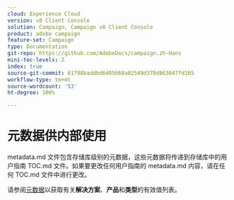 ```yaml
---
cloud: Experience Cloud
version: v8 Client Console
solution: Campaign, Campaign v8 Client Console
product: adobe campaign
feature-set: Campaign
type: Documentation
git-repo: https://github.com/AdobeDocs/campaign.zh-Hans
mini-toc-levels: 2
index: true
source-git-commit: 61798baddbd6d05660a02549d378d863047fd165
workflow-type: tm+mt
source-wordcount: '53'
ht-degree: 100%

---
```



# 元数据供内部使用

metadata.md 文件包含存储库级别的元数据，这些元数据将传递到存储库中的用户指南 TOC.md 文件。如果要更改任何用户指南的 metadata.md 内容，请在任何 TOC.md 文件中进行更改。

请参阅[元数据](https://experienceleague.adobe.com/docs/authoring-guide-exl/using/editing/user-guide-setup/metadata.html?lang=zh-Hans)以获取有关&#x200B;**解决方案**、**产品**&#x200B;和&#x200B;**类型**&#x200B;的有效值列表。

